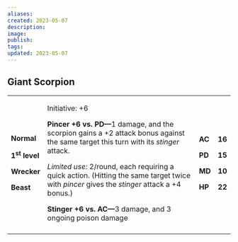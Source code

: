 ```yaml
---
aliases: 
created: 2023-05-07
description: 
image: 
publish: 
tags: 
updated: 2023-05-07
---
```


## Giant Scorpion

<table>
<colgroup>
<col style="width: 16%" />
<col style="width: 72%" />
<col style="width: 5%" />
<col style="width: 5%" />
</colgroup>
<tbody>
<tr class="odd">
<td><p><strong>Normal</strong></p>
<p><strong>1<sup>st</sup> level</strong></p>
<p><strong>Wrecker</strong></p>
<p><strong>Beast</strong></p></td>
<td><p>Initiative: +6</p>
<p><strong>Pincer +6 vs. PD—</strong>1 damage, and the scorpion gains a
+2 attack bonus against the same target this turn with its
<em>stinger</em> attack.</p>
<p><em>Limited use:</em> 2/round, each requiring a quick action.
(Hitting the same target twice with <em>pincer</em> gives the
<em>stinger</em> attack a +4 bonus.)</p>
<p><strong>Stinger +6 vs. AC—</strong>3 damage, and 3 ongoing poison
damage</p></td>
<td><p><strong>AC</strong></p>
<p><strong>PD</strong></p>
<p><strong>MD</strong></p>
<p><strong>HP</strong></p></td>
<td><p><strong>16</strong></p>
<p><strong>15</strong></p>
<p><strong>10</strong></p>
<p><strong>22</strong></p></td>
</tr>
<tr class="even">
<td></td>
<td></td>
<td></td>
<td></td>
</tr>
</tbody>
</table>


